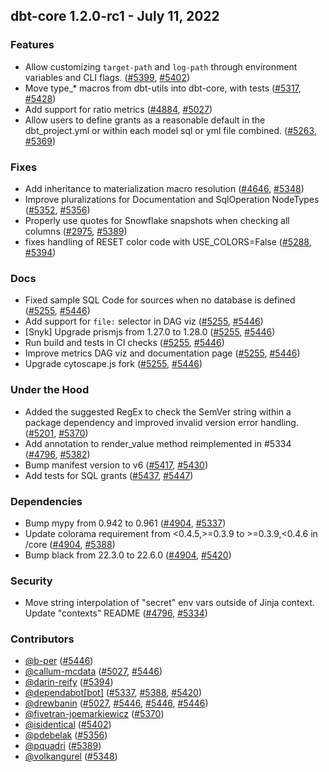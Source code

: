 ## dbt-core 1.2.0-rc1 - July 11, 2022
### Features
- Allow customizing `target-path` and `log-path` through environment variables and CLI flags. ([#5399](https://github.com/dbt-labs/dbt-core/issues/5399), [#5402](https://github.com/dbt-labs/dbt-core/pull/5402))
- Move type_* macros from dbt-utils into dbt-core, with tests ([#5317](https://github.com/dbt-labs/dbt-core/issues/5317), [#5428](https://github.com/dbt-labs/dbt-core/pull/5428))
- Add support for ratio metrics ([#4884](https://github.com/dbt-labs/dbt-core/issues/4884), [#5027](https://github.com/dbt-labs/dbt-core/pull/5027))
- Allow users to define grants as a reasonable default in the dbt_project.yml or within each model sql or yml file combined. ([#5263](https://github.com/dbt-labs/dbt-core/issues/5263), [#5369](https://github.com/dbt-labs/dbt-core/pull/5369))
### Fixes
- Add inheritance to materialization macro resolution ([#4646](https://github.com/dbt-labs/dbt-core/issues/4646), [#5348](https://github.com/dbt-labs/dbt-core/pull/5348))
- Improve pluralizations for Documentation and SqlOperation NodeTypes ([#5352](https://github.com/dbt-labs/dbt-core/issues/5352), [#5356](https://github.com/dbt-labs/dbt-core/pull/5356))
- Properly use quotes for Snowflake snapshots when checking all columns ([#2975](https://github.com/dbt-labs/dbt-core/issues/2975), [#5389](https://github.com/dbt-labs/dbt-core/pull/5389))
- fixes handling of RESET color code with USE_COLORS=False ([#5288](https://github.com/dbt-labs/dbt-core/issues/5288), [#5394](https://github.com/dbt-labs/dbt-core/pull/5394))
### Docs
- Fixed sample SQL Code for sources when no database is defined ([#5255](https://github.com/dbt-labs/dbt-core/issues/5255), [#5446](https://github.com/dbt-labs/dbt-core/pull/5446))
- Add support for `file:` selector in DAG viz ([#5255](https://github.com/dbt-labs/dbt-core/issues/5255), [#5446](https://github.com/dbt-labs/dbt-core/pull/5446))
- [Snyk] Upgrade prismjs from 1.27.0 to 1.28.0 ([#5255](https://github.com/dbt-labs/dbt-core/issues/5255), [#5446](https://github.com/dbt-labs/dbt-core/pull/5446))
- Run build and tests in CI checks ([#5255](https://github.com/dbt-labs/dbt-core/issues/5255), [#5446](https://github.com/dbt-labs/dbt-core/pull/5446))
- Improve metrics DAG viz and documentation page ([#5255](https://github.com/dbt-labs/dbt-core/issues/5255), [#5446](https://github.com/dbt-labs/dbt-core/pull/5446))
- Upgrade cytoscape.js fork ([#5255](https://github.com/dbt-labs/dbt-core/issues/5255), [#5446](https://github.com/dbt-labs/dbt-core/pull/5446))
### Under the Hood
- Added the suggested RegEx to check the SemVer string within a package dependency and improved invalid version error handling. ([#5201](https://github.com/dbt-labs/dbt-core/issues/5201), [#5370](https://github.com/dbt-labs/dbt-core/pull/5370))
- Add annotation to render_value method reimplemented in #5334 ([#4796](https://github.com/dbt-labs/dbt-core/issues/4796), [#5382](https://github.com/dbt-labs/dbt-core/pull/5382))
- Bump manifest version to v6 ([#5417](https://github.com/dbt-labs/dbt-core/issues/5417), [#5430](https://github.com/dbt-labs/dbt-core/pull/5430))
- Add tests for SQL grants ([#5437](https://github.com/dbt-labs/dbt-core/issues/5437), [#5447](https://github.com/dbt-labs/dbt-core/pull/5447))
### Dependencies
- Bump mypy from 0.942 to 0.961 ([#4904](https://github.com/dbt-labs/dbt-core/issues/4904), [#5337](https://github.com/dbt-labs/dbt-core/pull/5337))
- Update colorama requirement from <0.4.5,>=0.3.9 to >=0.3.9,<0.4.6 in /core ([#4904](https://github.com/dbt-labs/dbt-core/issues/4904), [#5388](https://github.com/dbt-labs/dbt-core/pull/5388))
- Bump black from 22.3.0 to 22.6.0 ([#4904](https://github.com/dbt-labs/dbt-core/issues/4904), [#5420](https://github.com/dbt-labs/dbt-core/pull/5420))
### Security
- Move string interpolation of "secret" env vars outside of Jinja context. Update "contexts" README ([#4796](https://github.com/dbt-labs/dbt-core/issues/4796), [#5334](https://github.com/dbt-labs/dbt-core/pull/5334))

### Contributors
- [@b-per](https://github.com/b-per) ([#5446](https://github.com/dbt-labs/dbt-core/pull/5446))
- [@callum-mcdata](https://github.com/callum-mcdata) ([#5027](https://github.com/dbt-labs/dbt-core/pull/5027), [#5446](https://github.com/dbt-labs/dbt-core/pull/5446))
- [@darin-reify](https://github.com/darin-reify) ([#5394](https://github.com/dbt-labs/dbt-core/pull/5394))
- [@dependabot[bot]](https://github.com/dependabot[bot]) ([#5337](https://github.com/dbt-labs/dbt-core/pull/5337), [#5388](https://github.com/dbt-labs/dbt-core/pull/5388), [#5420](https://github.com/dbt-labs/dbt-core/pull/5420))
- [@drewbanin](https://github.com/drewbanin) ([#5027](https://github.com/dbt-labs/dbt-core/pull/5027), [#5446](https://github.com/dbt-labs/dbt-core/pull/5446), [#5446](https://github.com/dbt-labs/dbt-core/pull/5446), [#5446](https://github.com/dbt-labs/dbt-core/pull/5446))
- [@fivetran-joemarkiewicz](https://github.com/fivetran-joemarkiewicz) ([#5370](https://github.com/dbt-labs/dbt-core/pull/5370))
- [@isidentical](https://github.com/isidentical) ([#5402](https://github.com/dbt-labs/dbt-core/pull/5402))
- [@pdebelak](https://github.com/pdebelak) ([#5356](https://github.com/dbt-labs/dbt-core/pull/5356))
- [@pquadri](https://github.com/pquadri) ([#5389](https://github.com/dbt-labs/dbt-core/pull/5389))
- [@volkangurel](https://github.com/volkangurel) ([#5348](https://github.com/dbt-labs/dbt-core/pull/5348))
